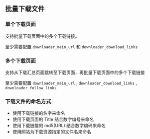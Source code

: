 ## 批量下载文件

### 单个下载页面

支持批量下载页面中的多个下载链接。

至少需要配置 `downloader_main_url` 和 `downloader_download_links`

### 多个下载页面

支持从下载汇总页面跳转至下载页面，再批量下载页面中的多个下载链接

至少需要配置 `downloader_main_url` , `downloader_download_links` , `downloader_follow_links`

### 下载文件的命名方式

* 使用下载链接的名字来命名
* 使用下载页面的 Title 结合数字编号来命名
* 使用下载链接的 md5(URL) 结合数字编码来命名
* 使用网站为下载资源指定的文件名来命名
